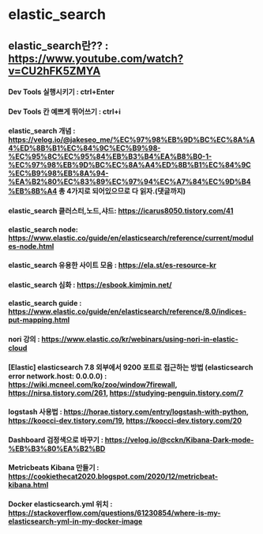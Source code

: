 # elastic_search
## elastic_search란?? : https://www.youtube.com/watch?v=CU2hFK5ZMYA
#### Dev Tools 실행시키기 : ctrl+Enter
#### Dev Tools 칸 예쁘게 뛰어쓰기 : ctrl+i

#### elastic_search 개념 : https://velog.io/@jakeseo_me/%EC%97%98%EB%9D%BC%EC%8A%A4%ED%8B%B1%EC%84%9C%EC%B9%98-%EC%95%8C%EC%95%84%EB%B3%B4%EA%B8%B0-1-%EC%97%98%EB%9D%BC%EC%8A%A4%ED%8B%B1%EC%84%9C%EC%B9%98%EB%8A%94-%EA%B2%80%EC%83%89%EC%97%94%EC%A7%84%EC%9D%B4%EB%8B%A4 총 4가지로 되어있으므로 다 읽자.(댓글까지)
#### elastic_search 클러스터,노드,샤드: https://icarus8050.tistory.com/41
#### elastic_search node: https://www.elastic.co/guide/en/elasticsearch/reference/current/modules-node.html
#### elastic_search 유용한 사이트 모음 : https://ela.st/es-resource-kr
#### elastic_search 심화 : https://esbook.kimjmin.net/
#### elastic_search guide : https://www.elastic.co/guide/en/elasticsearch/reference/8.0/indices-put-mapping.html
#### nori 강의 : https://www.elastic.co/kr/webinars/using-nori-in-elastic-cloud
#### [Elastic] elasticsearch 7.8 외부에서 9200 포트로 접근하는 방법 (elasticsearch error network.host: 0.0.0.0) : https://wiki.mcneel.com/ko/zoo/window7firewall, https://nirsa.tistory.com/261, https://studying-penguin.tistory.com/7
#### logstash 사용법 : https://horae.tistory.com/entry/logstash-with-python, https://koocci-dev.tistory.com/19, https://koocci-dev.tistory.com/20
#### Dashboard 검정색으로 바꾸기 : https://velog.io/@cckn/Kibana-Dark-mode-%EB%B3%80%EA%B2%BD
#### Metricbeats Kibana 만들기 : https://cookiethecat2020.blogspot.com/2020/12/metricbeat-kibana.html
#### Docker elasticsearch.yml 위치 : https://stackoverflow.com/questions/61230854/where-is-my-elasticsearch-yml-in-my-docker-image
